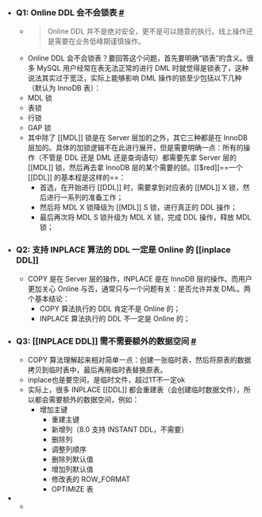 - ### Q1: Online DDL 会不会锁表 [#](http://mysql.taobao.org/monthly/2021/03/06/)
	- > Online DDL 并不是绝对安全，更不是可以随意的执行。线上操作还是需要在业务低峰期谨慎操作。
	- Online DDL 会不会锁表？要回答这个问题，首先要明确“锁表”的含义。很多 MySQL 用户经常在表无法正常的进行 DML 时就觉得是锁表了，这种说法其实过于宽泛，实际上能够影响 DML 操作的锁至少包括以下几种（默认为 InnoDB 表）：
	- MDL 锁
	- 表锁
	- 行锁
	- GAP 锁
	- 其中除了 [[MDL]] 锁是在 Server 层加的之外，其它三种都是在 InnoDB 层加的。具体的加锁逻辑不在此进行展开，但是需要明确一点：所有的操作（不管是 DDL 还是 DML 还是查询语句）都需要先拿 Server 层的 [[MDL]] 锁，然后再去拿 InnoDB 层的某个需要的锁。[[$red]]==一个 [[DDL]] 的基本程是这样的==：
		- 首选，在开始进行 [[DDL]] 时，需要拿到对应表的 [[MDL]] X 锁，然后进行一系列的准备工作；
		- 然后将 MDL X 锁降级为 [[MDL]] S 锁，进行真正的 DDL 操作；
		- 最后再次将 MDL S 锁升级为 MDL X 锁，完成 DDL 操作，释放 MDL 锁；
- ### Q2: 支持 INPLACE 算法的 DDL 一定是 Online 的 [[inplace DDL]]
	- COPY 是在 Server 层的操作，INPLACE 是在 InnoDB 层的操作。而用户更加关心 Online 与否，通常只与一个问题有关：是否允许并发 DML。两个基本结论：
		- COPY 算法执行的 DDL 肯定不是 Online 的；
		- INPLACE 算法执行的 DDL 不一定是 Online 的；
- ### Q3: [[INPLACE DDL]] 需不需要额外的数据空间  [#](http://mysql.taobao.org/monthly/2021/03/06/)
	- COPY 算法理解起来相对简单一点：创建一张临时表，然后将原表的数据拷贝到临时表中，最后再用临时表替换原表。
	- inplace也是要空间，是临时文件，超过1T不一定ok
	- 实际上，很多 INPLACE [[DDL]] 都会重建表（会创建临时数据文件），所以都会需要额外的数据空间，例如：
		- 增加主键
			- 重建主键
			- 新增列（8.0 支持 INSTANT DDL，不需要）
			- 删除列
			- 调整列顺序
			- 删除列默认值
			- 增加列默认值
			- 修改表的 ROW_FORMAT
			- OPTIMIZE 表
-
	-